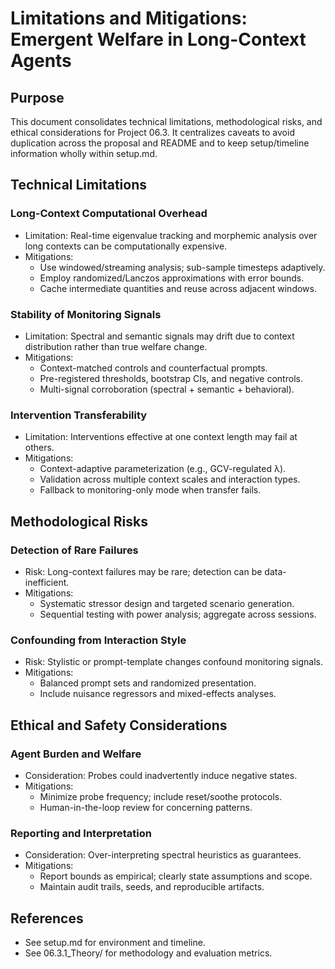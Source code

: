 # Limitations and Mitigations: Emergent Welfare in Long-Context Agents

## Purpose
This document consolidates technical limitations, methodological risks, and ethical considerations for Project 06.3. It centralizes caveats to avoid duplication across the proposal and README and to keep setup/timeline information wholly within setup.md.

## Technical Limitations

### Long-Context Computational Overhead
- Limitation: Real-time eigenvalue tracking and morphemic analysis over long contexts can be computationally expensive.
- Mitigations:
  - Use windowed/streaming analysis; sub-sample timesteps adaptively.
  - Employ randomized/Lanczos approximations with error bounds.
  - Cache intermediate quantities and reuse across adjacent windows.

### Stability of Monitoring Signals
- Limitation: Spectral and semantic signals may drift due to context distribution rather than true welfare change.
- Mitigations:
  - Context-matched controls and counterfactual prompts.
  - Pre-registered thresholds, bootstrap CIs, and negative controls.
  - Multi-signal corroboration (spectral + semantic + behavioral).

### Intervention Transferability
- Limitation: Interventions effective at one context length may fail at others.
- Mitigations:
  - Context-adaptive parameterization (e.g., GCV-regulated λ).
  - Validation across multiple context scales and interaction types.
  - Fallback to monitoring-only mode when transfer fails.

## Methodological Risks

### Detection of Rare Failures
- Risk: Long-context failures may be rare; detection can be data-inefficient.
- Mitigations:
  - Systematic stressor design and targeted scenario generation.
  - Sequential testing with power analysis; aggregate across sessions.

### Confounding from Interaction Style
- Risk: Stylistic or prompt-template changes confound monitoring signals.
- Mitigations:
  - Balanced prompt sets and randomized presentation.
  - Include nuisance regressors and mixed-effects analyses.

## Ethical and Safety Considerations

### Agent Burden and Welfare
- Consideration: Probes could inadvertently induce negative states.
- Mitigations:
  - Minimize probe frequency; include reset/soothe protocols.
  - Human-in-the-loop review for concerning patterns.

### Reporting and Interpretation
- Consideration: Over-interpreting spectral heuristics as guarantees.
- Mitigations:
  - Report bounds as empirical; clearly state assumptions and scope.
  - Maintain audit trails, seeds, and reproducible artifacts.

## References
- See setup.md for environment and timeline.
- See 06.3.1_Theory/ for methodology and evaluation metrics.
